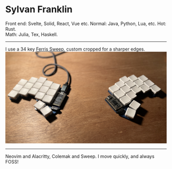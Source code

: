 # Sylvan Franklin

Front end: Svelte, Solid, React, Vue etc. 
Normal: Java, Python, Lua, etc. 
Hot: Rust.  
Math: Julia, Tex, Haskell.

---

I use a 34 key [Ferris Sweep](https://github.com/pierrechevalier83/ferris), custom cropped for a sharper edges.  
![failed to load asset](sweep.jpg "Ferris Sweep")

---

Neovim and Alacritty, Colemak and Sweep. I move quickly, and always FOSS!

